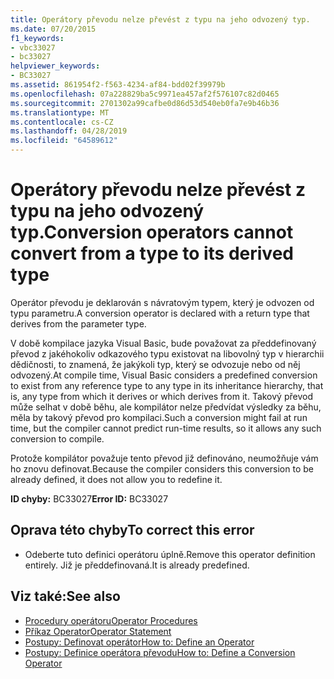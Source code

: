 ```yaml
---
title: Operátory převodu nelze převést z typu na jeho odvozený typ.
ms.date: 07/20/2015
f1_keywords:
- vbc33027
- bc33027
helpviewer_keywords:
- BC33027
ms.assetid: 861954f2-f563-4234-af84-bdd02f39979b
ms.openlocfilehash: 07a228829ba5c9971ea457af2f576107c82d0465
ms.sourcegitcommit: 2701302a99cafbe0d86d53d540eb0fa7e9b46b36
ms.translationtype: MT
ms.contentlocale: cs-CZ
ms.lasthandoff: 04/28/2019
ms.locfileid: "64589612"
---
```

# <a name="conversion-operators-cannot-convert-from-a-type-to-its-derived-type"></a><span data-ttu-id="29e06-102">Operátory převodu nelze převést z typu na jeho odvozený typ.</span><span class="sxs-lookup"><span data-stu-id="29e06-102">Conversion operators cannot convert from a type to its derived type</span></span>
<span data-ttu-id="29e06-103">Operátor převodu je deklarován s návratovým typem, který je odvozen od typu parametru.</span><span class="sxs-lookup"><span data-stu-id="29e06-103">A conversion operator is declared with a return type that derives from the parameter type.</span></span>  
  
 <span data-ttu-id="29e06-104">V době kompilace jazyka Visual Basic, bude považovat za předdefinovaný převod z jakéhokoliv odkazového typu existovat na libovolný typ v hierarchii dědičnosti, to znamená, že jakýkoli typ, který se odvozuje nebo od něj odvozený.</span><span class="sxs-lookup"><span data-stu-id="29e06-104">At compile time, Visual Basic considers a predefined conversion to exist from any reference type to any type in its inheritance hierarchy, that is, any type from which it derives or which derives from it.</span></span> <span data-ttu-id="29e06-105">Takový převod může selhat v době běhu, ale kompilátor nelze předvídat výsledky za běhu, měla by takový převod pro kompilaci.</span><span class="sxs-lookup"><span data-stu-id="29e06-105">Such a conversion might fail at run time, but the compiler cannot predict run-time results, so it allows any such conversion to compile.</span></span>  
  
 <span data-ttu-id="29e06-106">Protože kompilátor považuje tento převod již definováno, neumožňuje vám ho znovu definovat.</span><span class="sxs-lookup"><span data-stu-id="29e06-106">Because the compiler considers this conversion to be already defined, it does not allow you to redefine it.</span></span>  
  
 <span data-ttu-id="29e06-107">**ID chyby:** BC33027</span><span class="sxs-lookup"><span data-stu-id="29e06-107">**Error ID:** BC33027</span></span>  
  
## <a name="to-correct-this-error"></a><span data-ttu-id="29e06-108">Oprava této chyby</span><span class="sxs-lookup"><span data-stu-id="29e06-108">To correct this error</span></span>  
  
- <span data-ttu-id="29e06-109">Odeberte tuto definici operátoru úplně.</span><span class="sxs-lookup"><span data-stu-id="29e06-109">Remove this operator definition entirely.</span></span> <span data-ttu-id="29e06-110">Již je předdefinovaná.</span><span class="sxs-lookup"><span data-stu-id="29e06-110">It is already predefined.</span></span>  
  
## <a name="see-also"></a><span data-ttu-id="29e06-111">Viz také:</span><span class="sxs-lookup"><span data-stu-id="29e06-111">See also</span></span>

- [<span data-ttu-id="29e06-112">Procedury operátoru</span><span class="sxs-lookup"><span data-stu-id="29e06-112">Operator Procedures</span></span>](../../visual-basic/programming-guide/language-features/procedures/operator-procedures.md)
- [<span data-ttu-id="29e06-113">Příkaz Operator</span><span class="sxs-lookup"><span data-stu-id="29e06-113">Operator Statement</span></span>](../../visual-basic/language-reference/statements/operator-statement.md)
- [<span data-ttu-id="29e06-114">Postupy: Definovat operátor</span><span class="sxs-lookup"><span data-stu-id="29e06-114">How to: Define an Operator</span></span>](../../visual-basic/programming-guide/language-features/procedures/how-to-define-an-operator.md)
- [<span data-ttu-id="29e06-115">Postupy: Definice operátora převodu</span><span class="sxs-lookup"><span data-stu-id="29e06-115">How to: Define a Conversion Operator</span></span>](../../visual-basic/programming-guide/language-features/procedures/how-to-define-a-conversion-operator.md)
